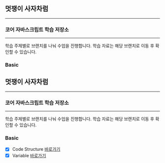 ## 멋쟁이 사자차럼

---

### 코어 자바스크립트 학습 저장소

---

학습 주제별로 브랜치를 나눠 수업을 진행합니다.
학습 자료는 해당 브랜치로 이동 후 확인할 수 있습니다.

### Basic

## 멋쟁이 사자차럼

---

### 코어 자바스크립트 학습 저장소

---

학습 주제별로 브랜치를 나눠 수업을 진행합니다.
학습 자료는 해당 브랜치로 이동 후 확인할 수 있습니다.

### Basic

- [x] Code Structure [바로가기](https://github.com/myeong-jae-hwi/core_js/blob/01.core/client/chapter/core/01.codeStructure.js)
- [x] Variable [바로가기](https://github.com/myeong-jae-hwi/core_js/blob/01.core/client/chapter/core/02.variable.js)

